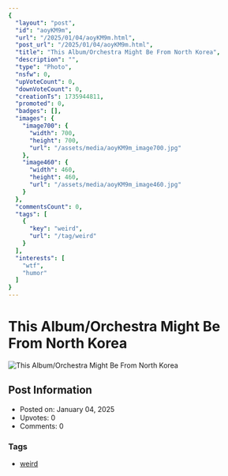 ```yaml
---
{
  "layout": "post",
  "id": "aoyKM9m",
  "url": "/2025/01/04/aoyKM9m.html",
  "post_url": "/2025/01/04/aoyKM9m.html",
  "title": "This Album/Orchestra Might Be From North Korea",
  "description": "",
  "type": "Photo",
  "nsfw": 0,
  "upVoteCount": 0,
  "downVoteCount": 0,
  "creationTs": 1735944811,
  "promoted": 0,
  "badges": [],
  "images": {
    "image700": {
      "width": 700,
      "height": 700,
      "url": "/assets/media/aoyKM9m_image700.jpg"
    },
    "image460": {
      "width": 460,
      "height": 460,
      "url": "/assets/media/aoyKM9m_image460.jpg"
    }
  },
  "commentsCount": 0,
  "tags": [
    {
      "key": "weird",
      "url": "/tag/weird"
    }
  ],
  "interests": [
    "wtf",
    "humor"
  ]
}
---
```


# This Album/Orchestra Might Be From North Korea

![This Album/Orchestra Might Be From North Korea](/assets/media/aoyKM9m_image700.jpg)

## Post Information

- Posted on: January 04, 2025
- Upvotes: 0
- Comments: 0

### Tags

- [weird](/tag/weird)
